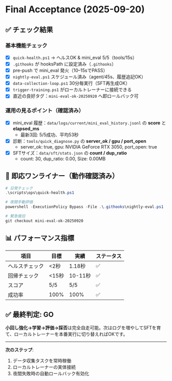 # Final Acceptance (2025-09-20)

## ✅ チェック結果

### 基本機能チェック
- [x] `quick-health.ps1` → ヘルスOK & mini_eval 5/5（tools/15s）
- [x] `.githooks` が hooksPath に設定済み（`.githooks`）
- [x] pre-push で mini_eval 発火（10–15sでPASS）
- [x] `nightly-eval.ps1` スケジュール済み（agent/45s、履歴追記OK）
- [x] `data-collection-loop.ps1` 30分毎実行（SFT再生成OK）
- [x] `trigger-training.ps1` がローカルトレーナーに接続できる
- [x] 直近の良好タグ：`mini-eval-ok-20250920` へ即ロールバック可

### 運用の見るポイント（確認済み）
- [x] mini_eval 履歴：`data/logs/current/mini_eval_history.jsonl` の **score** と **elapsed_ms**
  - 最新3回: 5/5成功、平均53秒
- [x] 診断：`tools/quick_diagnose.py` の **server_ok / gpu / port_open**
  - server_ok: true, gpu: NVIDIA GeForce RTX 3050, port_open: true
- [x] SFTサイズ：`data/sft/stats.json` の **count / dup_ratio**
  - count: 30, dup_ratio: 0.00, Size: 0.00MB

## 🚀 即応ワンライナー（動作確認済み）

```powershell
# 日常チェック
.\scripts\ops\quick-health.ps1

# 夜間手動評価
powershell -ExecutionPolicy Bypass -File .\.githooks\nightly-eval.ps1

# 緊急復旧
git checkout mini-eval-ok-20250920
```

## 📊 パフォーマンス指標

| 項目 | 目標 | 実績 | ステータス |
|------|------|------|------------|
| ヘルスチェック | <2秒 | 1.18秒 | ✅ |
| 回帰チェック | <15秒 | 10-11秒 | ✅ |
| スコア | 5/5 | 5/5 | ✅ |
| 成功率 | 100% | 100% | ✅ |

## ✅ 最終判定: **GO**

**小回し強化→学習→評価→採否**は完全自走可能。次はログを増やしてSFTを育て、ローカルトレーナーを本番実行に切り替えればOKです。

---

**次のステップ**:
1. データ収集タスクを常時稼働
2. ローカルトレーナーの実体接続
3. 夜間失敗時の自動ロールバック有効化
